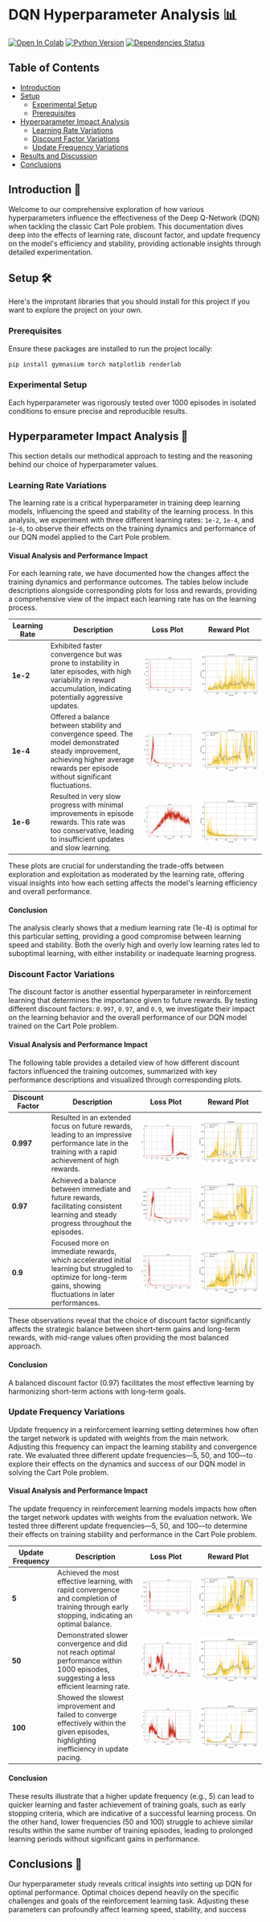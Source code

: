 # DQN Hyperparameter Analysis 📊

[![Open In Colab](https://colab.research.google.com/assets/colab-badge.svg)](https://colab.research.google.com/drive/1JLVm4wdrtjpMiQP_3SmdOhWjX1hhFLP8?usp=sharing)
[![Python Version](https://img.shields.io/badge/Python-3.6%20|%203.7%20|%203.8-blue)](https://www.python.org/downloads/release/python-380/)
[![Dependencies Status](https://img.shields.io/badge/dependencies-up%20to%20date-brightgreen)](https://github.com/MahanVeisi8/RL_practices/Cartpole/DQN/requirements.txt)

## Table of Contents
- [Introduction](#introduction)
- [Setup](#setup)
  - [Experimental Setup](#experimental-setup)
  - [Prerequisites](#prerequisites)
- [Hyperparameter Impact Analysis](#hyperparameter-impact-analysis)
  - [Learning Rate Variations](#learning-rate-variations)
  - [Discount Factor Variations](#discount-factor-variations)
  - [Update Frequency Variations](#update-frequency-variations)
- [Results and Discussion](#results-and-discussion)
- [Conclusions](#conclusions)

## Introduction 🚀
Welcome to our comprehensive exploration of how various hyperparameters influence the effectiveness of the Deep Q-Network (DQN) when tackling the classic Cart Pole problem. This documentation dives deep into the effects of learning rate, discount factor, and update frequency on the model's efficiency and stability, providing actionable insights through detailed experimentation.


## Setup 🛠️
Here's the improtant libraries that you should install for this project if you want to explore the project on your own.

### Prerequisites
Ensure these packages are installed to run the project locally:
```bash
pip install gymnasium torch matplotlib renderlab
```

### Experimental Setup
Each hyperparameter was rigorously tested over 1000 episodes in isolated conditions to ensure precise and reproducible results.

## Hyperparameter Impact Analysis 🔬
This section details our methodical approach to testing and the reasoning behind our choice of hyperparameter values.

### **Learning Rate Variations**

The learning rate is a critical hyperparameter in training deep learning models, influencing the speed and stability of the learning process. In this analysis, we experiment with three different learning rates: `1e-2`, `1e-4`, and `1e-6`, to observe their effects on the training dynamics and performance of our DQN model applied to the Cart Pole problem.


#### Visual Analysis and Performance Impact

For each learning rate, we have documented how the changes affect the training dynamics and performance outcomes. The tables below include descriptions alongside corresponding plots for loss and rewards, providing a comprehensive view of the impact each learning rate has on the learning process.

| Learning Rate | Description                                                                                                                                                                 | Loss Plot                                                    | Reward Plot                                                  |
|---------------|-----------------------------------------------------------------------------------------------------------------------------------------------------------------------------|--------------------------------------------------------------|--------------------------------------------------------------|
| **1e-2**      | Exhibited faster convergence but was prone to instability in later episodes, with high variability in reward accumulation, indicating potentially aggressive updates.       | ![Loss 1e-2](assets/Learning_rate/1e-2/Loss_plot.png)        | ![Reward 1e-2](assets/Learning_rate/1e-2/reward_plot.png)    |
| **1e-4**      | Offered a balance between stability and convergence speed. The model demonstrated steady improvement, achieving higher average rewards per episode without significant fluctuations. | ![Loss 1e-4](assets/Learning_rate/1e-4/Loss_plot.png)        | ![Reward 1e-4](assets/Learning_rate/1e-4/reward_plot.png)    |
| **1e-6**      | Resulted in very slow progress with minimal improvements in episode rewards. This rate was too conservative, leading to insufficient updates and slow learning.                | ![Loss 1e-6](assets/Learning_rate/1e-6/Loss_plot.png)        | ![Reward 1e-6](assets/Learning_rate/1e-6/reward_plot.png)    |

These plots are crucial for understanding the trade-offs between exploration and exploitation as moderated by the learning rate, offering visual insights into how each setting affects the model's learning efficiency and overall performance.

#### Conclusion
The analysis clearly shows that a medium learning rate (1e-4) is optimal for this particular setting, providing a good compromise between learning speed and stability. Both the overly high and overly low learning rates led to suboptimal learning, with either instability or inadequate learning progress.

### **Discount Factor Variations**

The discount factor is another essential hyperparameter in reinforcement learning that determines the importance given to future rewards. By testing different discount factors: `0.997`, `0.97`, and `0.9`, we investigate their impact on the learning behavior and the overall performance of our DQN model trained on the Cart Pole problem.

#### Visual Analysis and Performance Impact

The following table provides a detailed view of how different discount factors influenced the training outcomes, summarized with key performance descriptions and visualized through corresponding plots.

| Discount Factor | Description                                                                                                                                                  | Loss Plot                                                          | Reward Plot                                                        |
|-----------------|--------------------------------------------------------------------------------------------------------------------------------------------------------------|--------------------------------------------------------------------|--------------------------------------------------------------------|
| **0.997**       | Resulted in an extended focus on future rewards, leading to an impressive performance late in the training with a rapid achievement of high rewards.           | ![Loss 0.997](assets/Discount_factor/0.997/Loss_plot.png)          | ![Reward 0.997](assets/Discount_factor/0.997/reward_plot.png)      |
| **0.97**        | Achieved a balance between immediate and future rewards, facilitating consistent learning and steady progress throughout the episodes.                        | ![Loss 0.97](assets/Discount_factor/0.97/Loss_plot.png)            | ![Reward 0.97](assets/Discount_factor/0.97/reward_plot.png)        |
| **0.9**         | Focused more on immediate rewards, which accelerated initial learning but struggled to optimize for long-term gains, showing fluctuations in later performances. | ![Loss 0.9](assets/Discount_factor/0.9/Loss_plot.png)              | ![Reward 0.9](assets/Discount_factor/0.9/reward_plot.png)          |

These observations reveal that the choice of discount factor significantly affects the strategic balance between short-term gains and long-term rewards, with mid-range values often providing the most balanced approach.

#### Conclusion
A balanced discount factor (0.97) facilitates the most effective learning by harmonizing short-term actions with long-term goals.


### **Update Frequency Variations**

Update frequency in a reinforcement learning setting determines how often the target network is updated with weights from the main network. Adjusting this frequency can impact the learning stability and convergence rate. We evaluated three different update frequencies—5, 50, and 100—to explore their effects on the dynamics and success of our DQN model in solving the Cart Pole problem.

#### Visual Analysis and Performance Impact
The update frequency in reinforcement learning models impacts how often the target network updates with weights from the evaluation network. We tested three different update frequencies—5, 50, and 100—to determine their effects on training stability and performance in the Cart Pole problem.

| Update Frequency | Description                                                                                                                                  | Loss Plot                                                             | Reward Plot                                                           |
|------------------|----------------------------------------------------------------------------------------------------------------------------------------------|-----------------------------------------------------------------------|-----------------------------------------------------------------------|
| **5**            | Achieved the most effective learning, with rapid convergence and completion of training through early stopping, indicating an optimal balance.  | ![Loss Frequency 5](assets/Update_frequency/5/Loss_plot.png)          | ![Reward Frequency 5](assets/Update_frequency/5/reward_plot.png)      |
| **50**           | Demonstrated slower convergence and did not reach optimal performance within 1000 episodes, suggesting a less efficient learning rate.        | ![Loss Frequency 50](assets/Update_frequency/50/Loss_plot.png)        | ![Reward Frequency 50](assets/Update_frequency/50/reward_plot.png)    |
| **100**          | Showed the slowest improvement and failed to converge effectively within the given episodes, highlighting inefficiency in update pacing.       | ![Loss Frequency 100](assets/Update_frequency/100/Loss_plot.png)      | ![Reward Frequency 100](assets/Update_frequency/100/reward_plot.png)  |

#### Conclusion
These results illustrate that a higher update frequency (e.g., 5) can lead to quicker learning and faster achievement of training goals, such as early stopping criteria, which are indicative of a successful learning process. On the other hand, lower frequencies (50 and 100) struggle to achieve similar results within the same number of training episodes, leading to prolonged learning periods without significant gains in performance.


## Conclusions 📝
Our hyperparameter study reveals critical insights into setting up DQN for optimal performance. Optimal choices depend heavily on the specific challenges and goals of the reinforcement learning task. Adjusting these parameters can profoundly affect learning speed, stability, and success
